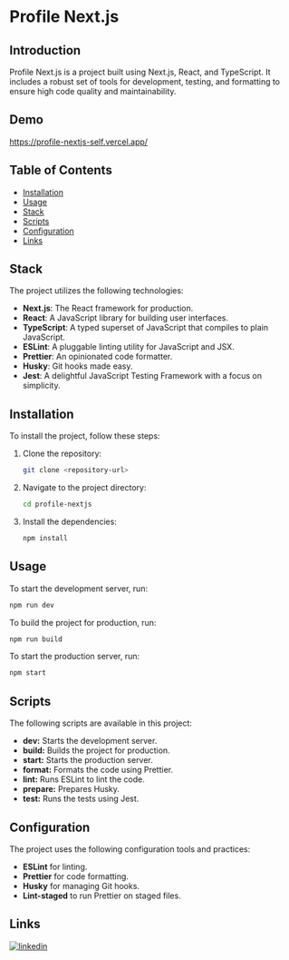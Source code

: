 # Profile Next.js

## Introduction

Profile Next.js is a project built using Next.js, React, and TypeScript. It includes a robust set of tools for development, testing, and formatting to ensure high code quality and maintainability.

## Demo

https://profile-nextjs-self.vercel.app/

## Table of Contents

- [Installation](#installation)
- [Usage](#usage)
- [Stack](#stack)
- [Scripts](#scripts)
- [Configuration](#configuration)
- [Links](#links)

## Stack

The project utilizes the following technologies:

- **Next.js**: The React framework for production.
- **React**: A JavaScript library for building user interfaces.
- **TypeScript**: A typed superset of JavaScript that compiles to plain JavaScript.
- **ESLint**: A pluggable linting utility for JavaScript and JSX.
- **Prettier**: An opinionated code formatter.
- **Husky**: Git hooks made easy.
- **Jest**: A delightful JavaScript Testing Framework with a focus on simplicity.

## Installation

To install the project, follow these steps:

1. Clone the repository:
   ```bash
   git clone <repository-url>
   ```
2. Navigate to the project directory:
   ```bash
   cd profile-nextjs
   ```
3. Install the dependencies:
   ```bash
   npm install
   ```

## Usage

To start the development server, run:

```bash
npm run dev
```

To build the project for production, run:

```bash
npm run build
```

To start the production server, run:

```bash
npm start
```

## Scripts

The following scripts are available in this project:

- **dev:** Starts the development server.
- **build:** Builds the project for production.
- **start:** Starts the production server.
- **format:** Formats the code using Prettier.
- **lint:** Runs ESLint to lint the code.
- **prepare:** Prepares Husky.
- **test:** Runs the tests using Jest.

## Configuration

The project uses the following configuration tools and practices:

- **ESLint** for linting.
- **Prettier** for code formatting.
- **Husky** for managing Git hooks.
- **Lint-staged** to run Prettier on staged files.

## Links

[![linkedin](https://img.shields.io/badge/linkedin-0A66C2?style=for-the-badge&logo=linkedin&logoColor=white)](https://www.linkedin.com/in/andresfernandez89/)
